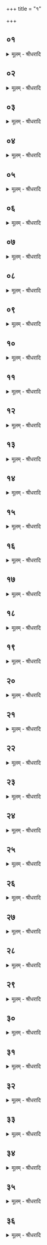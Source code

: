 +++
title = "१"

+++


## ०१
<details><summary>मूलम् - श्रीधरादि</summary>

स वै᳘ तृतीये᳘ ऽहन्॥  
(न्ष) षष्ठे᳘ वा द्वादशे᳘ वा प्प्रवर्ग्योपस᳘दौ सम᳘स्य प्प्रव᳘र्ग्यमु᳘त्सादयत्यु᳘त्सन्नमिव᳘ हीदᳫँ᳭ शि᳘रस्तद्य᳘देत᳘मभि᳘तो भ᳘वति तत्स᳘र्व्वᳫँ᳭ समादाया᳘ग्ग्रेण शा᳘लामन्तर्व्वे᳘द्युपसमा᳘यन्ति॥
</details>

## ०२
<details><summary>मूलम् - श्रीधरादि</summary>

(न्त्य᳘) अथा᳘ग्नीध्रः॥  
(ऽ) आहवनी᳘ये त्री᳘ञ्छालाकानु᳘पकल्पयते ते᳘षामे᳘कमुज्ज्वल᳘य्य मुखदघ्ने᳘ धार᳘यमाणो जुहोति यज्ञ᳘स्य शीर्षच्छिन्न᳘स्य शुगु᳘दक्राम᳘त्सेमां᳘ल्लोकाना᳘विशत्त᳘यै᳘वैनमेत᳘च्छुचा स᳘मर्द्धयति कृत्स्न᳘ङ्करोति॥
</details>

## ०३
<details><summary>मूलम् - श्रीधरादि</summary>

(त्य᳘) अ᳘थ य᳘न्मुखदघ्ने᳘॥  
(घ्न᳘ ऽउ) उप᳘रीव वै तद्य᳘न्मुखदघ्न᳘मुप᳘रीव तद्य᳘दसौ᳘ लोकस्त᳘द्या ऽमुं[[!!]] लोकᳫँ᳭ शुगा᳘विशत्त᳘यै᳘वैनमेत᳘च्छुचा स᳘मर्द्धयति कृत्स्न᳘ङ्करोति॥
</details>

## ०४
<details><summary>मूलम् - श्रीधरादि</summary>

या᳘ ते घर्म दिव्या शुगि᳘ति᳘॥  
यैव᳘ दिव्या शुग्या᳘ गायत्र्या᳘ᳫँ᳘ हविर्द्धा᳘न ऽइ᳘ति᳘ यैव᳘ गायत्र्या᳘ᳫँ᳘ हविर्द्धा᳘ने सा᳘ त ऽआ᳘प्यायतान्नि᳘ष्ट्यायतान्त᳘स्यै ते स्वाहे᳘ति ना᳘त्र तिरो᳘हितमिवास्ति॥
</details>

## ०५
<details><summary>मूलम् - श्रीधरादि</summary>

(स्त्य᳘) अ᳘थ द्विती᳘यमुज्ज्वल᳘य्य॥  
नाभिदघ्ने᳘ धार᳘यमाणो जुहोति म᳘ध्यमिव वै तद्य᳘न्नाभिदघ्नम्म᳘ध्यमिवान्तरिक्षलोकस्त᳘द्या ऽन्तरिक्षलोकᳫँ᳭ शुगा᳘विशत्त᳘यै᳘वैनमेत᳘च्छुचा स᳘मर्द्धयति कृत्स्न᳘ङ्करोति॥
</details>

## ०६
<details><summary>मूलम् - श्रीधरादि</summary>

या᳘ ते घर्मान्त᳘रिक्षे शुगि᳘ति᳘॥  
यै᳘वान्त᳘रिक्षे शुग्या᳘ त्रिष्टुब्भ्या᳘ग्नीध्र ऽइ᳘ति᳘ यैव᳘ त्रिष्टुब्भ्या᳘ग्नीध्रे सा᳘ त ऽआ᳘प्यायतान्नि᳘ष्ट्यायतान्त᳘स्यै ते स्वाहे᳘ति ना᳘त्र तिरो᳘हितमिवास्ति॥
</details>

## ०७
<details><summary>मूलम् - श्रीधरादि</summary>

(स्त्य᳘) अ᳘थ तृती᳘यमभ्याधा᳘य॥  
त᳘स्मिन्ना᳘सीनो जुहोत्यध᳘ ऽइव वै तद्यदा᳘सीनो ऽध᳘ ऽइव तद्य᳘दयं᳘ लोकस्त᳘द्येमं᳘ लोकᳫँ᳭ शुगा᳘विशत्त᳘यै᳘वैनमेत᳘च्छुचा स᳘मर्द्धयति कृत्स्न᳘ङ्करोति॥
</details>

## ०८
<details><summary>मूलम् - श्रीधरादि</summary>

या᳘ ते घर्म्म पृथिव्याᳫँ᳭ शुगि᳘ति᳘॥  
यैव᳘ पृथिव्याᳫँ᳭ शुग्या ज᳘गत्याᳫँ᳭ सदस्ये᳘ति[[!!]] यैव ज᳘गत्याᳫँ᳭ सद᳘स्या सा᳘ त᳘ ऽआ᳘प्यायतान्नि᳘ष्ट्यायतान्त᳘स्यै ते स्वाहे᳘ति ना᳘त्र तिरो᳘हितमिवास्ति॥
</details>

## ०९
<details><summary>मूलम् - श्रीधरादि</summary>

(स्त्य᳘) अ᳘थोपनि᳘ष्क्रामति॥  
क्षत्त्र᳘स्य त्वा परस्पाये᳘त्येतद्वै दै᳘वं क्षत्त्रं य᳘ ऽएष त᳘पत्यस्य᳘ त्वा मानुष᳘स्य क्षत्त्र᳘स्य परस्पायत्वाये᳘त्ये᳘वैत᳘दाह ब्र᳘ह्मणस्तन्व᳘म्पाही᳘ति ब्र᳘ह्मण ऽआत्मा᳘नङ्गोपाये᳘त्ये᳘वैत᳘दाह व्वि᳘शस्त्वा ध᳘र्म्मणा व्वयमि᳘ति यज्ञो वै व्वि᳘ड्यज्ञ᳘स्य त्वा᳘ ऽरिष्ट्या ऽइ᳘त्ये᳘वैत᳘दाहानुक्रामाम सुविता᳘य न᳘व्यस ऽइ᳘ति यज्ञ᳘स्य त्वा ऽरिष्ट्या ऽअ᳘ह्वलाया ऽइ᳘त्ये᳘वैत᳘दाह[[!!]]॥
</details>

## १०
<details><summary>मूलम् - श्रीधरादि</summary>

(हा᳘) अ᳘थाह सा᳘म गाये᳘ति॥  
सा᳘म ब्रूही᳘ति वा गाये᳘ति᳘ त्वेव᳘ ब्रूयाद्गा᳘यन्ति हि सा᳘म तद्यत्सा᳘म गा᳘यति ने᳘दिमा᳘न्बहिर्द्धा᳘ यज्ञाच्छ᳘रीरान्नाष्ट्रा र᳘क्षाᳫँ᳭सि हिन᳘सन्नि᳘ति सा᳘म हि᳘ नाष्ट्रा᳘णाᳫँ᳭ र᳘क्षसामपह᳘न्ता॥
</details>

## ११
<details><summary>मूलम् - श्रीधरादि</summary>

(न्ता ऽऽग्ने) आग्नेय्या᳘ङ्गायति॥  
(त्य) अग्निर्हि र᳘क्षसामपहन्ता᳘ ऽतिच्छन्दसि गायत्येषा वै स᳘र्व्वाणि च्छ᳘न्दाᳫँ᳭सि यद᳘तिच्छन्दास्त᳘स्माद᳘तिच्छन्दसि गायति॥
</details>

## १२
<details><summary>मूलम् - श्रीधरादि</summary>

स᳘ गायति॥  
(त्य) अग्नि᳘ष्टपति प्र᳘तिदहत्यहा᳘वो ऽहा᳘व ऽइ᳘ति त᳘न्नाष्ट्रा᳘ ऽए᳘वै तद्र᳘क्षाᳫँ᳭स्यतो᳘ ऽपहन्ति॥
</details>

## १३
<details><summary>मूलम् - श्रीधरादि</summary>

त ऽउ᳘दञ्चो नि᳘ष्क्रामन्ति॥  
जघ᳘नेन चा᳘त्वालम᳘ग्ग्रेणा᳘ग्नीध्रमेषा हि᳘ यज्ञ᳘स्य द्वाः स य᳘स्यान्त᳘तो दिश्या᳘पो भ᳘वन्ति त᳘द्यन्ति॥
</details>

## १४
<details><summary>मूलम् - श्रीधरादि</summary>

तम्वै᳘ परिष्यन्द ऽउ᳘त्सादयेत्॥  
(त्त) तप्तो वा᳘ ऽएष᳘ शुशुचानो᳘ भवति तं य᳘दस्या᳘मुत्साद᳘येदिमा᳘मस्य शु᳘गृच्छेद्य᳘द᳘प्सूत्साद᳘येद᳘पो ऽस्य शु᳘गृच्छेद᳘थ य᳘त्परिष्यन्द᳘ ऽउत्साद᳘यति त᳘थो ह᳘ नै᳘वापो᳘ हिन᳘स्ति᳘ नेमां यद᳘हाप्सु न प्रा᳘स्यति ते᳘नापो न᳘ हिनस्त्य᳘थ य᳘त्समन्तमा᳘पः परिय᳘न्ति शा᳘न्तिर्व्वा ऽआ᳘पस्ते᳘नो ऽइमान्न᳘ हिनस्ति त᳘स्मात्परिष्यन्द ऽउ᳘त्सादयेत्॥
</details>

## १५
<details><summary>मूलम् - श्रीधरादि</summary>

(दु) उत्तरवेदौ᳘ त्वेवो᳘त्सादयेत्॥  
(द्य) यज्ञो वा᳘ ऽउत्तरवेदिः शि᳘रः प्रव᳘र्ग्यो यज्ञ᳘ ऽए᳘वैतच्छि᳘रः प्र᳘तिदधाति॥
</details>

## १६
<details><summary>मूलम् - श्रीधरादि</summary>

(त्यु) उत्तरनाभ्या स᳘ᳫँ᳘स्पृष्टम्प्रथमं᳘ प्रव᳘र्ग्यमु᳘त्सादयति ॥  
व्वाग्वा᳘ ऽउत्तरनाभिः शि᳘रः प्रव᳘र्ग्यः शीर्षंस्तद्वा᳘चन्दधाति॥
</details>

## १७
<details><summary>मूलम् - श्रीधरादि</summary>

च᳘तुःस्रक्तिरि᳘ति॥  
(त्ये) एष वै च᳘तुःस्रक्तिर्य्य᳘ ऽएष त᳘पति दि᳘शो᳘ ह्येत᳘स्य स्रक्त᳘यस्त᳘स्मादाह च᳘तुःस्रक्तिरि᳘ति॥
</details>

## १८
<details><summary>मूलम् - श्रीधरादि</summary>

ना᳘भिर्ऋत᳘स्य सप्र᳘था ऽइ᳘ति॥  
सत्यम्वा᳘ ऽऋत᳘ᳫँ᳘ सत्य᳘स्य ना᳘भिः सप्र᳘था ऽइ᳘त्ये᳘वैत᳘दाह स᳘ नो व्विश्वा᳘युः सप्र᳘था ऽइ᳘ति स᳘ नः सर्व्वा᳘युः सप्र᳘था ऽइ᳘त्ये᳘वैत᳘दाह॥
</details>

## १९
<details><summary>मूलम् - श्रीधरादि</summary>

(हा᳘) अ᳘प द्वे᳘षो ऽअ᳘प ह्व᳘र ऽइ᳘ति॥  
ना᳘त्र तिरो᳘हितमिवास्त्यन्य᳘व्व्रतस्य सश्चिमे᳘त्यन्यद्वा᳘ ऽएत᳘स्य व्व्रत᳘मन्य᳘न्मनु᳘ष्याणान्त᳘स्मादाहान्य᳘व्व्रतस्य सश्चिमे᳘त्येवमि᳘तरौ प्प्रा᳘ञ्चौ त᳘त्त्रिवृ᳘त्त्रिवृ᳘द्धीदᳫँ᳭ शि᳘रः॥
</details>

## २०
<details><summary>मूलम् - श्रीधरादि</summary>

पुर᳘स्तादुपशयाम्मृ᳘दम्॥  
(म्माᳫँ᳭) माᳫँ᳭स᳘मे᳘वास्मिन्नेत᳘द्दधाति त᳘दभि᳘तः परीशासौ᳘ बाहू᳘ ऽए᳘वास्मिन्नेत᳘द्दधात्यभि᳘तः प᳘रे रौहिणह᳘वन्यौ स्रु᳘चौ ह᳘स्तावे᳘वास्मिन्नेत᳘द्दधाति॥
</details>

## २१
<details><summary>मूलम् - श्रीधरादि</summary>

(त्यु) उत्तरतो᳘ ऽब्भ्रिम्॥  
(न्त) तद्धि त᳘स्या ऽआय᳘तनं दक्षिणतः᳘ सम्म्राडासन्दीन्तद्धि त᳘स्या ऽआय᳘तनमुत्तरतः᳘ कृष्णाजिनन्तद्धि त᳘स्याय᳘तनᳫँ᳭ सर्व्व᳘तो धवि᳘त्राणि प्प्राणा वै᳘ धवि᳘त्राणि प्प्राणा᳘ने᳘वास्मिन्नेत᳘द्दधाति त्री᳘णि भवन्ति त्र᳘यो वै᳘ प्प्राणाः᳘ प्प्राण᳘ ऽउदानो᳘ व्व्यानस्ता᳘ने᳘वास्मिन्नेत᳘द्दधाति॥
</details>

## २२
<details><summary>मूलम् - श्रीधरादि</summary>

(त्य᳘) अ᳘थैत᳘द्रज्जुसन्दान᳘म्॥  
(मु) उपय᳘मन्यामाधा᳘य पश्चात्प्रा᳘चीमा᳘सादयत्युद᳘रमे᳘वास्मिन्नेत᳘द्दधाति त᳘दभि᳘तः पि᳘न्वने ऽआण्डा᳘वे᳘वास्मिन्नेत᳘द्दधात्याण्डा᳘भ्याᳫँ᳭ हि व्वृ᳘षा पि᳘न्वते पश्चा᳘त्स्थूणामयूख᳘मूरू᳘ ऽए᳘वास्मिन्नेत᳘द्दधाति पश्चा᳘द्रौहिणकपाले जा᳘नुनी ऽए᳘वास्मिन्नेत᳘द्दधाति ते यदे᳘ककपाले भ᳘वत ऽए᳘ककपाले ऽइव᳘ हीमे जा᳘नुनी पश्चाद्धृ᳘ष्टी पा᳘दावे᳘वास्मिन्नेत᳘द्दधाति पा᳘दाभ्याᳫँ᳭ हि धृ᳘ष्टम्प्रह᳘रत्युत्तरतः ख᳘रौ प्रचरणी᳘यौ तद्धि त᳘योराय᳘तनन्दक्षिणतो᳘ मार्ज्जाली᳘यन्तद्धि त᳘स्याय᳘तनम्॥
</details>

## २३
<details><summary>मूलम् - श्रीधरादि</summary>

(म᳘) अ᳘थास्मिन्प᳘य ऽआ᳘नयति॥  
घ᳘र्म्मैत᳘त्ते पु᳘रीषमित्य᳘न्नम्वै पु᳘रीषम᳘न्नमे᳘वास्मिन्नेत᳘द्दधाति ते᳘न व्व᳘र्द्धस्व चा᳘ च प्यायस्वे᳘ति ना᳘त्र तिरो᳘हितमिवास्ति व्वर्द्धिषीम᳘हि च व्वयमा᳘ च प्यासिषीमही᳘त्याशि᳘षमे᳘वैतदा᳘शास्ते॥
</details>

## २४
<details><summary>मूलम् - श्रीधरादि</summary>

स वै न स᳘र्व्वमिवा᳘नयेत्॥  
(न्ने) नेद्य᳘जमानात्प᳘राग᳘न्नम᳘सदि᳘त्यर्द्ध᳘म्वा भू᳘यो वा प᳘रिशिनष्टि त᳘स्मिन्नपराह्णे य᳘जमानाय᳘ व्व्रत᳘मभ्युत्सि᳘च्य प्प्र᳘यच्छति तद्य᳘जमान ऽए᳘वैत᳘दन्ना᳘द्यन्दधाति त᳘थो ह य᳘जमानान्न प᳘राग᳘न्नम्भवति॥
</details>

## २५
<details><summary>मूलम् - श्रीधरादि</summary>

(त्य᳘) अ᳘थैनमद्भिः प᳘रिषिञ्चति॥  
शा᳘न्तिर्व्वा ऽआ᳘पः शम᳘यत्ये᳘वैनमेत᳘त्सर्व्व᳘तः प᳘रिषिञ्चति सर्व्व᳘त ऽए᳘वैनमेत᳘च्छमयति त्रिष्कृ᳘त्वः प᳘रिषिञ्चति त्रिवृद्धि᳘ यज्ञः॥
</details>

## २६
<details><summary>मूलम् - श्रीधरादि</summary>

(ज्ञो᳘ ऽथा) अ᳘थाह व्वार्षाहरᳫँ᳭ सा᳘म गाय᳘ति॥  
(त्ये) एष वै व्वृ᳘षा ह᳘रिर्य्य᳘ ऽएष त᳘पत्येष᳘ ऽउ प्रव᳘र्ग्यस्त᳘देत᳘मे᳘वैत᳘त्प्रीणाति त᳘स्मादाह व्वार्षाहरᳫँ᳭ सा᳘म गाये᳘ति॥
</details>

## २७
<details><summary>मूलम् - श्रीधरादि</summary>

(त्य᳘) अ᳘थ चा᳘त्वाले मार्ज्जयन्ते॥  
सुमित्रिया᳘ न ऽआ᳘प ऽओ᳘षधयः सन्त्वि᳘त्यञ्जलि᳘ना ऽप ऽउ᳘पाचति व्व᳘ज्रो वा आ᳘पो व्व᳘ज्रेणै᳘वैत᳘न्मित्रधे᳘यङ्कुरुते दुर्म्मित्रियास्त᳘स्मै सन्तु᳘ यो ऽस्मान्द्वे᳘ष्टि य᳘ञ्च व्वय᳘न्द्विष्म ऽइ᳘ति या᳘मस्य दि᳘शन्द्वे᳘ष्यः स्यात्तान्दि᳘शम्प᳘रासिञ्चेत्ते᳘नैव तम्प᳘राभावयति॥
</details>

## २८
<details><summary>मूलम् - श्रीधरादि</summary>

(त्य᳘) अ᳘थ प्रा᳘ङिवो᳘दङ्ङु᳘त्क्रामति॥  
(त्यु᳘) उ᳘द्वयन्त᳘मसस्प᳘रीति पाप्मा वै त᳘मः पाप्मा᳘नमेव तमो᳘ ऽपहते᳘ स्वः[[!!]] प᳘श्यन्त ऽउ᳘त्तरमि᳘त्ययम्वै᳘ लो᳘को ऽद्भ्य ऽउ᳘त्तरो ऽस्मि᳘न्नेव᳘ लोके प्प्र᳘तितिष्ठति देव᳘न्देवत्रा सू᳘र्य्यम᳘गन्म ज्यो᳘तिरुत्तममि᳘ति स्वर्ग्गो वै᳘ लोकः सू᳘र्य्यो ज्यो᳘तिरुत्तम᳘ᳫँ᳘ स्वर्ग्ग᳘ ऽएव᳘ लो᳘के ऽन्ततः प्प्र᳘तितिष्ठत्य᳘नपेक्षमे᳘त्याहवनी᳘ये समि᳘धमभ्या᳘दधाति समि᳘दसि ते᳘जो ऽसि ते᳘जो म᳘यि धेही᳘त्याशि᳘षमे᳘वैतदा᳘शास्ते᳘॥
</details>

## २९
<details><summary>मूलम् - श्रीधरादि</summary>

(स्ते᳘ ऽथ) अ᳘थ प्र᳘सुते दधिघर्म्मे᳘ण प्प्रचरन्ति॥  
यज्ञो वै सो᳘मः शि᳘रः प्प्रव᳘र्ग्यो यज्ञ᳘ ऽए᳘वैतच्छि᳘रः प्प्र᳘तिदधाति मा᳘ध्यन्दिने स᳘वन ऽएतद्वा ऽइ᳘न्द्रस्य नि᳘ष्केवल्यᳫँ᳭ स᳘वनं यन्मा᳘ध्यन्दिनᳫँ᳭ स᳘वनᳫँ᳭ स्व᳘ ऽए᳘वैनमेत᳘द्भागे᳘ प्प्रीणाति स्तुते मा᳘ध्यन्दिने प᳘वमाने प्प्राणो वै मा᳘ध्यन्दिनः प᳘वमानः प्प्राण᳘मे᳘वास्मिन्नेत᳘द्दधात्यग्निहोत्रह᳘वण्या मु᳘खम्वा᳘ ऽएत᳘द्यज्ञा᳘नां य᳘दग्निहोत्र᳘ᳫँ᳘ शीर्षंस्तन्मु᳘खन्दधाति॥
</details>

## ३०
<details><summary>मूलम् - श्रीधरादि</summary>

स᳘ ऽआनीय᳘मान ऽआह॥  
हो᳘तर्व्व᳘दस्व य᳘त्ते व्वा᳘द्यमि᳘ति व्व᳘दते ह्य᳘त्र होता᳘ ऽथोपोत्ति᳘ष्ठन्नाह श्रात᳘ᳫँ᳘ हविरि᳘ति श्रातᳫँ᳭ हि भ᳘वत्यतिक्र᳘म्याश्रा᳘व्याह दधिघर्म्म᳘स्य यजे᳘ति व्व᳘षट्कृते जुहोत्यनुव᳘षट्कृत ऽआ᳘हरति भक्षं तं य᳘जमानाय प्प्र᳘यच्छति॥
</details>

## ३१
<details><summary>मूलम् - श्रीधरादि</summary>

स᳘ ऽउपहव᳘मिष्ट्वा᳘ भक्षयति॥  
म᳘यि त्य᳘दिन्द्रिय᳘म्बृहदि᳘त्येतद्वा᳘ ऽइन्द्रिय᳘म्बृहद्य᳘ ऽएष त᳘पति म᳘यि द᳘क्षो म᳘यि क्र᳘तुरि᳘ति क्र᳘तूद᳘क्षावे᳘वात्म᳘न्द्धत्ते[[!!]] घ᳘र्म्मस्त्रिशुग्वि᳘राजती᳘ति घर्म्मो᳘ ह्येष᳘ त्रिशु᳘ग्विरा᳘जति व्विरा᳘जा ज्यो᳘तिषा सहे᳘ति व्विरा᳘जा᳘ ह्येष᳘ ज्यो᳘तिषा स᳘ह ब्र᳘ह्मणा ते᳘जसा सहे᳘ति ब्र᳘ह्मणा᳘ ह्येष ते᳘जसा स᳘ह प᳘यसो रे᳘त ऽआ᳘भृतमि᳘ति प᳘यसो᳘ ह्येतद्रे᳘त ऽआ᳘भृतन्त᳘स्य दो᳘हमशीमह्यु᳘त्तरामुत्तराᳫँ᳭ स᳘मामि᳘त्याशि᳘षमे᳘वैतदा᳘शास्ते᳘ ऽथ चा᳘त्वाले मार्ज्जयन्ते ऽसा᳘वेव ब᳘न्धुः॥
</details>

## ३२
<details><summary>मूलम् - श्रीधरादि</summary>

(र) अथा᳘तो द᳘क्षिणानाम्॥  
(नाᳫँ᳭) सुव᳘र्ण्णᳫँ᳭ हि᳘रण्यᳫँ᳭ शत᳘मानम्ब्रह्म᳘णे ददात्या᳘सीनो वै᳘ ब्रह्मा य᳘शः श᳘यानᳫँ᳭ हि᳘रण्यन्त᳘स्मात्सुव᳘र्ण्णᳫँ᳭ हि᳘रण्यᳫँ᳭ शत᳘मानम्ब्रह्म᳘णे ददाति॥
</details>

## ३३
<details><summary>मूलम् - श्रीधरादि</summary>

(त्य᳘) अ᳘थ᳘ यैषा᳘ घर्म्मदु᳘घा॥  
ता᳘मध्वर्य्य᳘वे ददाति तप्त᳘ ऽइव वै᳘ घर्म्म᳘स्तप्त᳘मिवाध्वर्य्युर्नि᳘ष्क्रामति त᳘स्मात्ता᳘मध्वर्य्य᳘वे ददाति॥
</details>

## ३४
<details><summary>मूलम् - श्रीधरादि</summary>

(त्य᳘) अ᳘थ᳘ यैषा य᳘जमानस्य व्व्रतदु᳘घा॥  
ताᳫँ᳭ हो᳘त्रे ददाति यज्ञो वै हो᳘ता यज्ञो य᳘जमानस्त᳘स्मात्ताᳫँ᳭ हो᳘त्रे ददाति॥
</details>

## ३५
<details><summary>मूलम् - श्रीधरादि</summary>

(त्य᳘) अ᳘थ᳘ यैषा प᳘त्न्यै व्व्रतदु᳘घा॥  
ता᳘मुद्गातृ᳘भ्यो ददाति पत्नीक᳘र्म्मेव वा᳘ ऽएते᳘ ऽत्र कुर्व्वन्ति य᳘दुद्गाता᳘रस्त᳘स्मात्ता᳘मुद्गातृ᳘भ्यो ददाति॥
</details>

## ३६
<details><summary>मूलम् - श्रीधरादि</summary>

(त्य᳘) अ᳘थैतद्वै॥ 
(द्वा ऽआ᳘) आयुरेतज्ज्यो᳘तिः प्प्र᳘विशति[[!!]] य᳘ ऽएतम᳘नु वा[[!!]] ब्रूते᳘ भक्ष᳘यति वा[[!!]] त᳘स्य व्व्रतचर्य्या या सृ᳘ष्टौ॥
</details>